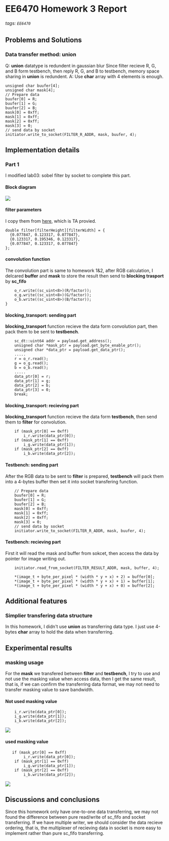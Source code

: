 # EE6470 Homework 3 Report
###### tags: `EE6470`
## Problems and Solutions
### Data transfer method: union
Q: **union** datatype is redundent in gaussian blur
Since filter recieve R, G, and B form testbench, then reply R, G, and B to testbench, memory space sharing in **union** is redundent.
A: Use **char** array with 4 elements is enough.
```
unsigned char buufer[4];
unsigned char mask[4];
// Prepare data
buufer[0] = R;
buufer[1] = G;
buufer[2] = B;
mask[0] = 0xff;
mask[1] = 0xff;
mask[2] = 0xff;
mask[3] = 0;
// send data by socket
initiator.write_to_socket(FILTER_R_ADDR, mask, buufer, 4);
```
## Implementation details 


### Part 1
I modified lab03: sobel filter by socket to complete this part.
#### Block diagram
![](https://i.imgur.com/TF99fxH.jpg)

#### filter parameters
I copy them from [here](https://lodev.org/cgtutor/filtering.html#Gaussian_Blur_), which is TA provied.

```
double filter[filterHeight][filterWidth] = {
  {0.077847, 0.123317, 0.077847},
  {0.123317, 0.195346, 0.123317},
  {0.077847, 0.123317, 0.077847}
};

```
#### convolution function
The convolution part is same to homework 1&2, after RGB calculation, I delcared **buffer** and **mask** to store the result then send to **blocking trasport** by **sc_fifo**
```
    o_r.write((sc_uint<8>)(R/factor));
    o_g.write((sc_uint<8>)(G/factor));
    o_b.write((sc_uint<8>)(B/factor));
}
```

#### blocking_transport: sending part
**blocking_transport** function recieve the data form convolution part, then pack them to be sent to **testbench**.
```
    sc_dt::uint64 addr = payload.get_address();
    unsigned char *mask_ptr = payload.get_byte_enable_ptr();
    unsigned char *data_ptr = payload.get_data_ptr();
    .....
    r = o_r.read();
    g = o_g.read();
    b = o_b.read();
    .....
    data_ptr[0] = r;
    data_ptr[1] = g;
    data_ptr[2] = b;
    data_ptr[3] = 0;
    break;

```
#### blocking_transport: recieving part
**blocking_transport** function recieve the data form **testbench**, then send them to **filter** for convolution.
```
    if (mask_ptr[0] == 0xff)
        i_r.write(data_ptr[0]);
    if (mask_ptr[1] == 0xff)
        i_g.write(data_ptr[1]);
    if (mask_ptr[2] == 0xff)
        i_b.write(data_ptr[2]);

```
#### Testbench: sending part
After the RGB data to be sent to **filter** is prepared, **testbench** will pack them into a 4-bytes buffer then set it into socket transfering function.
```
    // Prepare data
    buufer[0] = R;
    buufer[1] = G;
    buufer[2] = B;
    mask[0] = 0xff;
    mask[1] = 0xff;
    mask[2] = 0xff;
    mask[3] = 0;
    // send data by socket
    initiator.write_to_socket(FILTER_R_ADDR, mask, buufer, 4);
```
#### Testbench: recieving part
First it will read the mask and buffer from sokcet, then access the data by pointer for image writing out.
```
    initiator.read_from_socket(FILTER_RESULT_ADDR, mask, buffer, 4);

    *(image_t + byte_per_pixel * (width * y + x) + 2) = buffer[0];
    *(image_t + byte_per_pixel * (width * y + x) + 1) = buffer[1];
    *(image_t + byte_per_pixel * (width * y + x) + 0) = buffer[2];
```

## Additional features
### Simplier transfering data structure
In this homework, I didn't use **union** as transferring data type. I just use 4-bytes **char** array to hold the data when transferring.

## Experimental results
###  masking usage
For the **mask** we transfered between **filter** and **testbench**, I try to use and not use the masking value when access data, then I get the same result, that is, if we can confirm the transferring data format, we may not need to transfer masking value to save bandwidth.
#### Not used masking value
```
    i_r.write(data_ptr[0]);
    i_g.write(data_ptr[1]);
    i_b.write(data_ptr[2]);
```
![](https://i.imgur.com/KciAqY1.png)

#### used masking value
```
   if (mask_ptr[0] == 0xff)
        i_r.write(data_ptr[0]);
    if (mask_ptr[1] == 0xff)
        i_g.write(data_ptr[1]);
    if (mask_ptr[2] == 0xff)
        i_b.write(data_ptr[2]);

```
![](https://i.imgur.com/KciAqY1.png)

## Discussions and conclusions
Since this homework only have one-to-one data transferring, we may not found the difference between pure read/write of sc_fifo and socket transferring. If we have multiple writer, we should consider the data recieve ordering, that is, the multiplexer of recieving data in socket is more easy to implement rather than pure sc_fifo transferring.